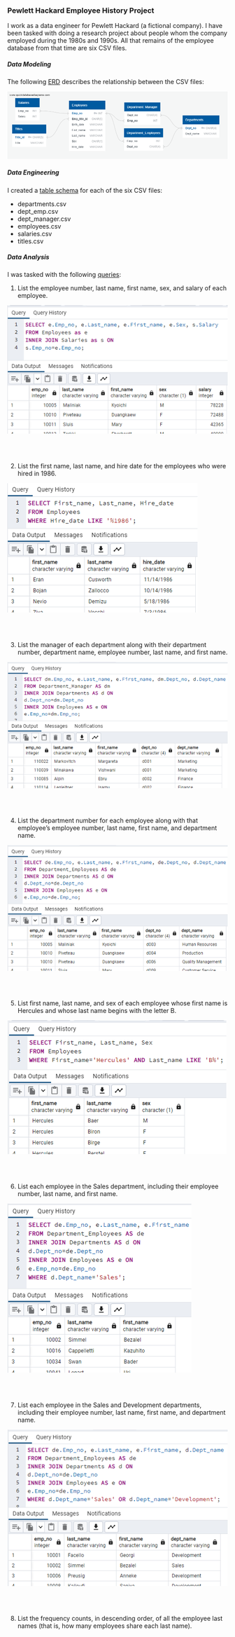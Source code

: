 ### Pewlett Hackard Employee History Project

I work as a data engineer for Pewlett Hackard (a fictional company). I have
been tasked with doing a research project about people whom the company
employed during the 1980s and 1990s. All that remains of the employee database
from that time are six CSV files.

##### Data Modeling
The following [ERD](EmployeeSQL/employee_db_erd.png) describes the relationship between the CSV files:

![employee_db_erd](EmployeeSQL/employee_db_erd.png)

##### Data Engineering
I created a [table schema](EmployeeSQL/schema.sql) for each of the six CSV files:
* departments.csv 
* dept_emp.csv
* dept_manager.csv
* employees.csv
* salaries.csv
* titles.csv

##### Data Analysis
I was tasked with the following [queries](EmployeeSQL/query.sql):
1. List the employee number, last name, first name, sex, and salary of
each employee.

![query1](Screenshots/query1.png)

<br />
<br />

2. List the first name, last name, and hire date for the employees who
were hired in 1986.

![query2](Screenshots/query2.png)

<br />
<br />

3. List the manager of each department along with their department
number, department name, employee number, last name, and first
name.

![query3](Screenshots/query3.png)

<br />
<br />

4. List the department number for each employee along with
that employee’s employee number, last name, first name, and
department name.

![query4](Screenshots/query4.png)

<br />
<br />

5. List first name, last name, and sex of each employee whose first
name is Hercules and whose last name begins with the letter B.

![query5](Screenshots/query5.png)

<br />
<br />

6. List each employee in the Sales department, including their
employee number, last name, and first name.

![query6](Screenshots/query6.png)

<br />
<br />

7. List each employee in the Sales and Development departments,
including their employee number, last name, first name, and
department name.

![query7](Screenshots/query7.png)

<br />
<br />

8. List the frequency counts, in descending order, of all the employee
last names (that is, how many employees share each last name).
